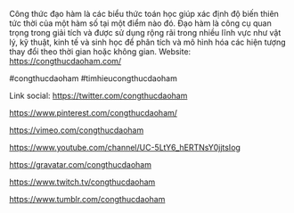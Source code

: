 Công thức đạo hàm là các biểu thức toán học giúp xác định độ biến thiên tức thời của một hàm số tại một điểm nào đó. Đạo hàm là công cụ quan trọng trong giải tích và được sử dụng rộng rãi trong nhiều lĩnh vực như vật lý, kỹ thuật, kinh tế và sinh học để phân tích và mô hình hóa các hiện tượng thay đổi theo thời gian hoặc không gian.
Website: https://congthucdaoham.com/

#congthucdaoham #timhieucongthucdaoham

Link social:
https://twitter.com/congthucdaoham

https://www.pinterest.com/congthucdaoham/

https://vimeo.com/congthucdaoham

https://www.youtube.com/channel/UC-5LtY6_hERTNsY0jjtsIog

https://gravatar.com/congthucdaoham

https://www.twitch.tv/congthucdaoham

https://www.tumblr.com/congthucdaoham
